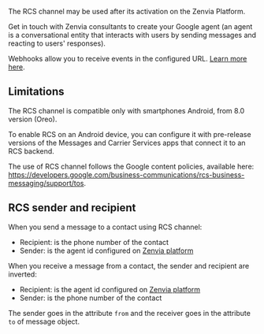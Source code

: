 The RCS channel may be used after its activation on the Zenvia Platform.

Get in touch with Zenvia consultants to create your Google agent (an agent is a conversational entity that interacts with users by sending messages and reacting to users' responses).

Webhooks allow you to receive events in the configured URL. [Learn more here](#tag/Webhooks).


## Limitations

The RCS channel is compatible only with smartphones Android, from 8.0 version (Oreo).

To enable RCS on an Android device, you can configure it with pre-release versions of the Messages and Carrier Services apps that connect it to an RCS backend.

The use of RCS channel follows the Google content policies, available here: https://developers.google.com/business-communications/rcs-business-messaging/support/tos.


## RCS sender and recipient

When you send a message to a contact using RCS channel:

* Recipient: is the phone number of the contact
* Sender: is the agent id configured on [Zenvia platform](https://app.zenvia.com/home/credentials/rcs/list)

When you receive a message from a contact, the sender and recipient are inverted:

* Recipient: is the agent id configured on [Zenvia platform](https://app.zenvia.com/home/credentials/rcs/list)
* Sender: is the phone number of the contact

The sender goes in the attribute `from` and the receiver goes in the attribute `to` of message object.

